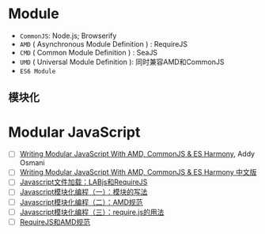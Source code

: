 # Module

- `CommonJS`: Node.js; Browserify
- `AMD` ( Asynchronous Module Definition ) : RequireJS
- `CMD` ( Common Module Definition ) : SeaJS
- `UMD` ( Universal Module Definition ): 同时兼容AMD和CommonJS
- `ES6 Module`


## 模块化
# Modular JavaScript
- [ ] [Writing Modular JavaScript With AMD, CommonJS & ES Harmony](https://addyosmani.com/writing-modular-js/), Addy Osmani
- [ ] [Writing Modular JavaScript With AMD, CommonJS & ES Harmony 中文版](http://justineo.github.io/singles/writing-modular-js/)
- [ ] [Javascript文件加载：LABjs和RequireJS](http://www.ruanyifeng.com/blog/2011/10/javascript_loading.html)
- [ ] [Javascript模块化编程（一）：模块的写法](http://www.ruanyifeng.com/blog/2012/10/javascript_module.html)
- [ ] [Javascript模块化编程（二）：AMD规范](http://www.ruanyifeng.com/blog/2012/10/asynchronous_module_definition.html)
- [ ] [Javascript模块化编程（三）：require.js的用法](http://www.ruanyifeng.com/blog/2012/11/require_js.html)
- [ ] [RequireJS和AMD规范](http://javascript.ruanyifeng.com/tool/requirejs.html)
